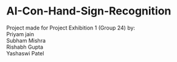 # AI-Con-Hand-Sign-Recognition
Project made for Project Exhibition 1 (Group 24) by:  
Priyam jain  
Subham Mishra  
Rishabh Gupta  
Yashaswi Patel  

